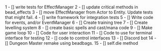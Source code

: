 1 - [] write tests for EffectManager
2 - [] update critical methods in bead_effects
3 - [] move EffectManager from Actor to Entity. Update tests that might fail.
4 - [] write framework for integration tests
5 - [] Write code for events, and/or EventManager
6 - [] Create training tree 
7 - [] Create levelling system
8 - [] create basic spells and cast/mana code
9 - [] Make game loop
10 -   [] Code for user interaction
11 -   [] Code to use for terminal interface for testing
12 -   [] code to control interfaces
13 -   [] Discord bot
14 -   [] Dungeon Master remake using beadbags. 
15 - [] self.die method